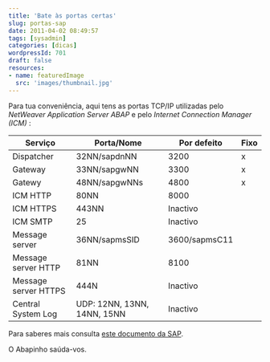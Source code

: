 ```yaml
---
title: 'Bate às portas certas'
slug: portas-sap
date: 2011-04-02 08:49:57
tags: [sysadmin]
categories: [dicas]
wordpressId: 701
draft: false
resources:
- name: featuredImage
  src: 'images/thumbnail.jpg'
---
```

Para tua conveniência, aqui tens as portas TCP/IP utilizadas pelo _NetWeaver Application Server ABAP_ e pelo _Internet Connection Manager (ICM)_ :

<!--more-->

|Serviço|Porta/Nome|Por defeito|Fixo|
|-|-|-|-|
|Dispatcher|32NN/sapdnNN|3200|x|
|Gateway|33NN/sapgwNN|3300|x|
|Gatewy|48NN/sapgwNNs|4800|x|
|ICM HTTP|80NN|8000||
|ICM HTTPS|443NN|Inactivo||
|ICM SMTP|25|Inactivo||
|Message server|36NN/sapmsSID|3600/sapmsC11||
|Message server HTTP|81NN|8100||
|Message server HTTPS|444N|Inactivo||
|Central System Log|UDP: 12NN, 13NN, 14NN, 15NN|Inactivo||

Para saberes mais consulta [este documento da SAP][1].

O Abapinho saúda-vos.

   [1]: https://archive.sap.com/kmuuid2/902ce392-dfce-2d10-4ba9-b4f777843182/Regular%20Expression%20Processing%20in%20ABAP.pdf

